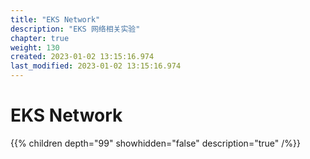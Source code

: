 ```yaml
---
title: "EKS Network"
description: "EKS 网络相关实验"
chapter: true
weight: 130
created: 2023-01-02 13:15:16.974
last_modified: 2023-01-02 13:15:16.974
---
```


# EKS Network

{{% children depth="99" showhidden="false" description="true" /%}}
